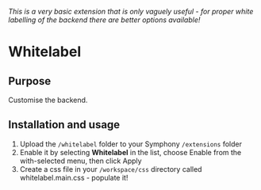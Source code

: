 *This is a very basic extension that is only vaguely useful - for proper white labelling of the backend there are better options available!*

# Whitelabel
 
## Purpose
Customise the backend.

## Installation and usage
 
1. Upload the `/whitelabel` folder to your Symphony `/extensions` folder
2. Enable it by selecting **Whitelabel** in the list, choose Enable from the with-selected menu, then click Apply
3. Create a css file in your `/workspace/css` directory called whitelabel.main.css - populate it!
